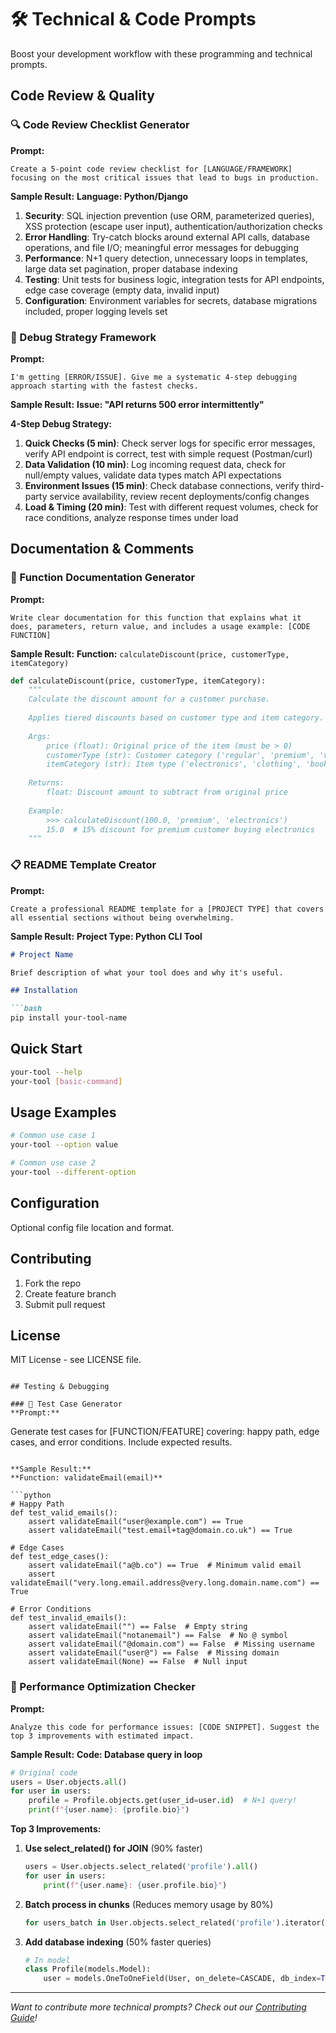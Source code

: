 # 🛠️ Technical & Code Prompts

Boost your development workflow with these programming and technical prompts.

## Code Review & Quality

### 🔍 Code Review Checklist Generator
**Prompt:**
```
Create a 5-point code review checklist for [LANGUAGE/FRAMEWORK] focusing on the most critical issues that lead to bugs in production.
```

**Sample Result:**
**Language: Python/Django**

1. **Security**: SQL injection prevention (use ORM, parameterized queries), XSS protection (escape user input), authentication/authorization checks
2. **Error Handling**: Try-catch blocks around external API calls, database operations, and file I/O; meaningful error messages for debugging
3. **Performance**: N+1 query detection, unnecessary loops in templates, large data set pagination, proper database indexing
4. **Testing**: Unit tests for business logic, integration tests for API endpoints, edge case coverage (empty data, invalid input)
5. **Configuration**: Environment variables for secrets, database migrations included, proper logging levels set

### 🐛 Debug Strategy Framework
**Prompt:**
```
I'm getting [ERROR/ISSUE]. Give me a systematic 4-step debugging approach starting with the fastest checks.
```

**Sample Result:**
**Issue: "API returns 500 error intermittently"**

**4-Step Debug Strategy:**
1. **Quick Checks (5 min)**: Check server logs for specific error messages, verify API endpoint is correct, test with simple request (Postman/curl)
2. **Data Validation (10 min)**: Log incoming request data, check for null/empty values, validate data types match API expectations
3. **Environment Issues (15 min)**: Check database connections, verify third-party service availability, review recent deployments/config changes
4. **Load & Timing (20 min)**: Test with different request volumes, check for race conditions, analyze response times under load

## Documentation & Comments

### 📝 Function Documentation Generator
**Prompt:**
```
Write clear documentation for this function that explains what it does, parameters, return value, and includes a usage example: [CODE FUNCTION]
```

**Sample Result:**
**Function:** `calculateDiscount(price, customerType, itemCategory)`

```python
def calculateDiscount(price, customerType, itemCategory):
    """
    Calculate the discount amount for a customer purchase.
    
    Applies tiered discounts based on customer type and item category.
    
    Args:
        price (float): Original price of the item (must be > 0)
        customerType (str): Customer category ('regular', 'premium', 'vip')
        itemCategory (str): Item type ('electronics', 'clothing', 'books')
    
    Returns:
        float: Discount amount to subtract from original price
        
    Example:
        >>> calculateDiscount(100.0, 'premium', 'electronics')
        15.0  # 15% discount for premium customer buying electronics
    """
```

### 📋 README Template Creator
**Prompt:**
```
Create a professional README template for a [PROJECT TYPE] that covers all essential sections without being overwhelming.
```

**Sample Result:**
**Project Type: Python CLI Tool**

```markdown
# Project Name

Brief description of what your tool does and why it's useful.

## Installation

```bash
pip install your-tool-name
```

## Quick Start

```bash
your-tool --help
your-tool [basic-command]
```

## Usage Examples

```bash
# Common use case 1
your-tool --option value

# Common use case 2  
your-tool --different-option
```

## Configuration

Optional config file location and format.

## Contributing

1. Fork the repo
2. Create feature branch
3. Submit pull request

## License

MIT License - see LICENSE file.
```

## Testing & Debugging

### 🧪 Test Case Generator
**Prompt:**
```
Generate test cases for [FUNCTION/FEATURE] covering: happy path, edge cases, and error conditions. Include expected results.
```

**Sample Result:**
**Function: validateEmail(email)**

```python
# Happy Path
def test_valid_emails():
    assert validateEmail("user@example.com") == True
    assert validateEmail("test.email+tag@domain.co.uk") == True

# Edge Cases  
def test_edge_cases():
    assert validateEmail("a@b.co") == True  # Minimum valid email
    assert validateEmail("very.long.email.address@very.long.domain.name.com") == True

# Error Conditions
def test_invalid_emails():
    assert validateEmail("") == False  # Empty string
    assert validateEmail("notanemail") == False  # No @ symbol
    assert validateEmail("@domain.com") == False  # Missing username
    assert validateEmail("user@") == False  # Missing domain
    assert validateEmail(None) == False  # Null input
```

### 🔧 Performance Optimization Checker
**Prompt:**
```
Analyze this code for performance issues: [CODE SNIPPET]. Suggest the top 3 improvements with estimated impact.
```

**Sample Result:**
**Code: Database query in loop**

```python
# Original code
users = User.objects.all()
for user in users:
    profile = Profile.objects.get(user_id=user.id)  # N+1 query!
    print(f"{user.name}: {profile.bio}")
```

**Top 3 Improvements:**
1. **Use select_related() for JOIN** (90% faster)
   ```python
   users = User.objects.select_related('profile').all()
   for user in users:
       print(f"{user.name}: {user.profile.bio}")
   ```

2. **Batch process in chunks** (Reduces memory usage by 80%)
   ```python
   for users_batch in User.objects.select_related('profile').iterator(chunk_size=1000):
   ```

3. **Add database indexing** (50% faster queries)
   ```python
   # In model
   class Profile(models.Model):
       user = models.OneToOneField(User, on_delete=CASCADE, db_index=True)
   ```

---

*Want to contribute more technical prompts? Check out our [Contributing Guide](../CONTRIBUTING.md)!*